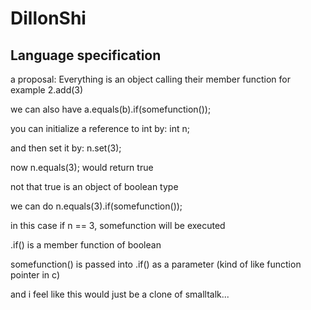 # DillonShi

## Language specification
a proposal:
Everything is an object calling their member function
for example 2.add(3)

we can also have a.equals(b).if(somefunction());

you can initialize a reference to int by: int n;

and then set it by: n.set(3);

now n.equals(3); would return true 

not that true is an object of boolean type

we can do n.equals(3).if(somefunction());

in this case if n == 3, somefunction will be executed

.if() is a member function of boolean

somefunction() is passed into .if() as a parameter (kind of like function pointer in c)

and i feel like this would just be a clone of smalltalk...
